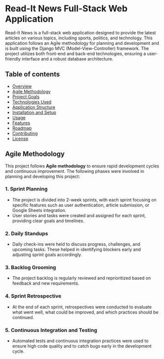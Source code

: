 
# Read-It News Full-Stack Web Application

Read-It News is a full-stack web application designed to provide the latest articles on various topics, including sports, politics, and technology. This application follows an Agile methodology for planning and development and is built using the Django MVC (Model-View-Controller) framework. The project utilizes both front-end and back-end technologies, ensuring a user-friendly interface and a robust database architecture.

## Table of contents

- [Overview](#overview)
- [Agile Methodology](#agile-methodology)
- [Project Goals](#project-goals)
- [Technologies Used](#technologies-used)
- [Application Structure](#application-structure)
- [Installation and Setup](#installation-and-setup)
- [Usage](#usage)
- [Features](#features)
- [Roadmap](#roadmap)
- [Contributing](#contributing)
- [License](#license)

## Agile Methodology

This project follows **Agile methodology** to ensure rapid development cycles and continuous improvement. The following phases were involved in planning and developing this project:

### 1. **Sprint Planning**
   - The project is divided into 2-week sprints, with each sprint focusing on specific features such as user authentication, article submission, or Google Sheets integration.
   - User stories and tasks were created and assigned for each sprint, providing clear goals and timelines.

### 2. **Daily Standups**
   - Daily check-ins were held to discuss progress, challenges, and upcoming tasks. These helped in identifying blockers early and adjusting sprint goals accordingly.

### 3. **Backlog Grooming**
   - The project backlog is regularly reviewed and reprioritized based on feedback and new requirements.

### 4. **Sprint Retrospective**
   - At the end of each sprint, retrospectives were conducted to evaluate what went well, what could be improved, and which practices should be continued.

### 5. **Continuous Integration and Testing**
   - Automated tests and continuous integration practices were used to ensure high code quality and to catch bugs early in the development cycle.
